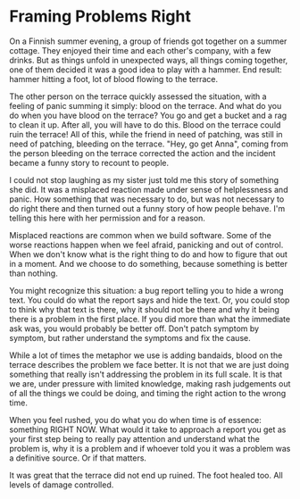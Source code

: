 # Framing Problems Right

On a Finnish summer evening, a group of friends got together on a summer cottage. They enjoyed their time and each other's company, with a few drinks. But as things unfold in unexpected ways, all things coming together,  one of them decided it was a good idea to play with a hammer. End result: hammer hitting a foot, lot of blood flowing to the terrace.

The other person on the terrace quickly assessed the situation, with a feeling of panic summing it simply: blood on the terrace. And what do you do when you have blood on the terrace? You go and get a bucket and a rag to clean it up. After all, you will have to do this. Blood on the terrace could ruin the terrace! All of this, while the friend in need of patching, was still in need of patching, bleeding on the terrace. "Hey, go get Anna", coming from the person bleeding on the terrace corrected the action and the incident became a funny story to recount to people. 

I could not stop laughing as my sister just told me this story of something she did. It was a misplaced reaction made under sense of helplessness and panic. How something that was necessary to do, but was not necessary to do right there and then turned out a funny story of how people behave. I'm telling this here with her permission and for a reason.

Misplaced reactions are common when we build software. Some of the worse reactions happen when we feel afraid, panicking and out of control. When we don't know what is the right thing to do and how to figure that out in a moment. And we choose to do something, because something is better than nothing.

You might recognize this situation: a bug report telling you to hide a wrong text. You could do what the report says and hide the text. Or, you could stop to think why that text is there, why it should not be there and why it being there is a problem in the first place. If you did more than what the immediate ask was, you would probably be better off. Don't patch symptom by symptom, but rather understand the symptoms and fix the cause.

While a lot of times the metaphor we use is adding bandaids, blood on the terrace describes the problem we face better. It is not that we are just doing something that really isn't addressing the problem in its full scale. It is that we are, under pressure with limited knowledge, making rash judgements out of all the things we could be doing, and timing the right action to the wrong time.

When you feel rushed, you do what you do when time is of essence: something RIGHT NOW. What would it take to approach a report you get as your first step being to really pay attention and understand what the problem is, why it is a problem and if whoever told you it was a problem was a definitive source. Or if that matters.

It was great that the terrace did not end up ruined. The foot healed too. All levels of damage controlled.
